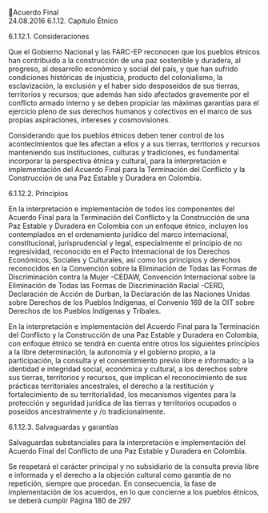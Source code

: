 Acuerdo Final  
24.08.2016 
6.1.12. Capítulo Étnico 
 
6.1.12.1. Consideraciones 
 
Que  el  Gobierno  Nacional  y  las  FARC-EP  reconocen  que  los  pueblos  étnicos  han  contribuido  a  la 
construcción de una paz sostenible y duradera, al progreso, al desarrollo económico y social del país, y 
que  han  sufrido  condiciones  históricas  de  injusticia,  producto  del  colonialismo,  la  esclavización,  la 
exclusión y el haber sido desposeídos de sus tierras, territorios y recursos;  que además han sido afectados 
gravemente por el conflicto armado interno y se deben propiciar las máximas garantías para el ejercicio 
pleno  de  sus  derechos  humanos  y  colectivos    en  el  marco  de  sus  propias  aspiraciones,  intereses  y 
cosmovisiones.    
 
Considerando que los pueblos étnicos deben tener control de los acontecimientos que  les afectan a ellos 
y a sus tierras, territorios y recursos manteniendo sus instituciones, culturas y tradiciones, es fundamental  
incorporar la perspectiva étnica y cultural, para la interpretación e implementación del Acuerdo Final para 
la Terminación del Conflicto y la Construcción de una Paz Estable y Duradera en Colombia.  
  
6.1.12.2. Principios 
 
En la interpretación e implementación de todos los componentes del Acuerdo Final para la Terminación 
del Conflicto y la Construcción de una Paz Estable y Duradera en Colombia con un enfoque étnico, incluyen 
los contemplados en el ordenamiento jurídico del marco internacional, constitucional,  jurisprudencial y 
legal, especialmente el principio de no regresividad, reconocido en el Pacto Internacional de los Derechos 
Económicos,  Sociales y Culturales, así como los principios y derechos reconocidos en  la Convención sobre 
la Eliminación de Todas las Formas de Discriminación contra la Mujer -CEDAW, Convención Internacional 
sobre  la  Eliminación  de  Todas  las  Formas  de  Discriminación  Racial  -CERD,    Declaración  de  Acción  de 
Durban, la Declaración de las Naciones Unidas sobre Derechos de los Pueblos Indígenas,  el Convenio 169 
de la OIT sobre  Derechos de  los Pueblos Indígenas y Tribales.  
 
En  la  interpretación  e  implementación  del    Acuerdo  Final  para  la  Terminación  del  Conflicto  y  la 
Construcción de una Paz Estable y Duradera en Colombia, con enfoque étnico se tendrá en cuenta entre 
otros  los  siguientes  principios    a    la  libre  determinación,  la  autonomía  y  el  gobierno  propio,  a  la 
participación,  la consulta y el consentimiento previo libre e informado; a la identidad e integridad social, 
económica  y  cultural,  a  los  derechos  sobre  sus  tierras,  territorios  y  recursos,  que  implican  el 
reconocimiento  de sus prácticas territoriales ancestrales, el derecho a la restitución y fortalecimiento de 
su  territorialidad,  los  mecanismos  vigentes    para  la  protección  y  seguridad  jurídica  de  las  tierras  y 
territorios ocupados o poseídos ancestralmente y /o tradicionalmente.  
 
6.1.12.3. Salvaguardas y garantías 
 
 
Salvaguardas substanciales  para  la  interpretación e  implementación del Acuerdo Final del Conflicto 
de una Paz Estable y Duradera en Colombia. 
 
Se respetará el carácter principal y no subsidiario de la consulta previa libre e informada y el derecho a la 
objeción  cultural  como  garantía  de  no  repetición,  siempre  que  procedan.  En  consecuencia,  la  fase  de 
implementación  de  los  acuerdos,  en  lo  que  concierne  a  los  pueblos  étnicos,  se  deberá  cumplir 
Página 180 de 297 
 

